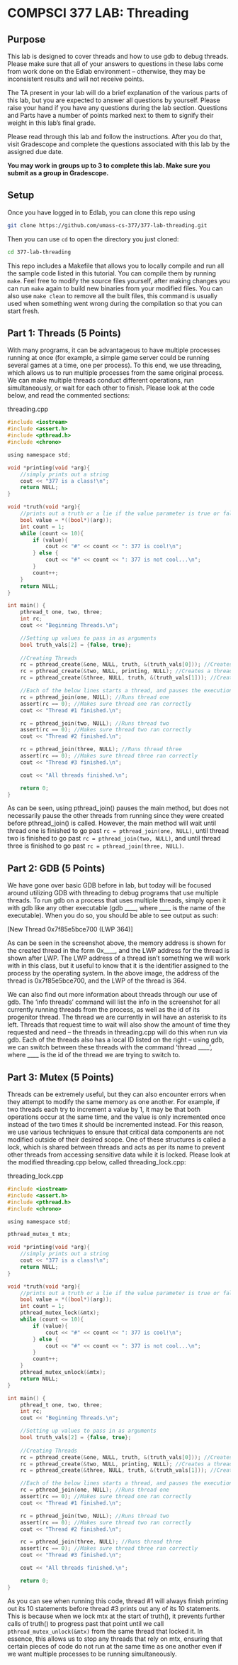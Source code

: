 # COMPSCI 377 LAB: Threading

## Purpose

This lab is designed to cover threads and how to use gdb to debug threads. Please make sure that all of your answers to questions in these labs come from work done on the Edlab environment – otherwise, they may be inconsistent results and will not receive points.

The TA present in your lab will do a brief explanation of the various parts of this lab, but you are expected to answer all questions by yourself. Please raise your hand if you have any questions during the lab section. Questions and Parts have a number of points marked next to them to signify their weight in this lab’s final grade.

Please read through this lab and follow the instructions. After you do that, visit Gradescope and complete the questions associated with this lab by the assigned due date.

**You may work in groups up to 3 to complete this lab. Make sure you submit as a group in Gradescope.**

## Setup

Once you have logged in to Edlab, you can clone this repo using

```bash
git clone https://github.com/umass-cs-377/377-lab-threading.git
```

Then you can use `cd` to open the directory you just cloned:

```bash
cd 377-lab-threading
```

This repo includes a Makefile that allows you to locally compile and run all the sample code listed in this tutorial. You can compile them by running `make`. Feel free to modify the source files yourself, after making changes you can run `make` again to build new binaries from your modified files. You can also use `make clean` to remove all the built files, this command is usually used when something went wrong during the compilation so that you can start fresh.

## Part 1: Threads (5 Points)

With many programs, it can be advantageous to have multiple processes running at once (for example, a simple game server could be running several games at a time, one per process). To this end, we use threading, which allows us to run multiple processes from the same original process. We can make multiple threads conduct different operations, run simultaneously, or wait for each other to finish. Please look at the code below, and read the commented sections:

threading.cpp
```c
#include <iostream>
#include <assert.h> 
#include <pthread.h> 
#include <chrono>

using namespace std;

void *printing(void *arg){
	//simply prints out a string
	cout << "377 is a class!\n";
	return NULL;
}

void *truth(void *arg){
	//prints out a truth or a lie if the value parameter is true or false, respectively
	bool value = *((bool*)(arg));
	int count = 1;
	while (count <= 10){
		if (value){
			cout << "#" << count << ": 377 is cool!\n";
		} else {
			cout << "#" << count << ": 377 is not cool...\n";
		}
		count++;
	}
	return NULL;
}

int main() {
	pthread_t one, two, three;
	int rc;
	cout << "Beginning Threads.\n";

	//Setting up values to pass in as arguments
	bool truth_vals[2] = {false, true};
	
	//Creating Threads
	rc = pthread_create(&one, NULL, truth, &(truth_vals[0])); //Creates a thread that will run the truth() method with the parameter of 'false'
	rc = pthread_create(&two, NULL, printing, NULL); //Creates a thread that will run the printing() method
	rc = pthread_create(&three, NULL, truth, &(truth_vals[1])); //Creates a thread that will run the truth() method with the parameter of 'true'

	//Each of the below lines starts a thread, and pauses the execution of the main function until each of them is finished.
	rc = pthread_join(one, NULL); //Runs thread one
	assert(rc == 0); //Makes sure thread one ran correctly
	cout << "Thread #1 finished.\n";

	rc = pthread_join(two, NULL); //Runs thread two
	assert(rc == 0); //Makes sure thread two ran correctly
	cout << "Thread #2 finished.\n";

	rc = pthread_join(three, NULL); //Runs thread three
	assert(rc == 0); //Makes sure thread three ran correctly
	cout << "Thread #3 finished.\n";

	cout << "All threads finished.\n";

	return 0;
}
```

As can be seen, using pthread_join() pauses the main method, but does not necessarily pause the other threads from running since they were created before pthread_join() is called. However, the main method will wait until thread one is finished to go past `rc = pthread_join(one, NULL)`, until thread two is finished to go past `rc = pthread_join(two, NULL)`, and until thread three is finished to go past `rc = pthread_join(three, NULL)`.

## Part 2: GDB (5 Points)

We have gone over basic GDB before in lab, but today will be focused around utilizing GDB with threading to debug programs that use multiple threads. To run gdb on a process that uses multiple threads, simply open it with gdb like any other executable (gdb \_\_\_\_, where \_\_\_\_ is the name of the executable). When you do so, you should be able to see output as such:
 
 \[New Thread 0x7f85e5bce700 (LWP 364)]

As can be seen in the screenshot above, the memory address is shown for the created thread in the form 0x\_\_\_\_, and the LWP address for the thread is shown after LWP. The LWP address of a thread isn’t something we will work with in this class, but it useful to know that it is the identifier assigned to the process by the operating system. In the above image, the address of the thread is 0x7f85e5bce700, and the LWP of the thread is 364.

We can also find out more information about threads through our use of gdb. The ‘info threads’ command will list the info in the screenshot for all currently running threads from the process, as well as the id of its progenitor thread. The thread we are currently in will have an asterisk to its left. Threads that request time to wait will also show the amount of time they requested and need – the threads in threading.cpp will do this when run via gdb. Each of the threads also has a local ID listed on the right – using gdb, we can switch between these threads with the command ‘thread \_\_\_\_’, where \_\_\_\_ is the id of the thread we are trying to switch to.

## Part 3: Mutex (5 Points)

Threads can be extremely useful, but they can also encounter errors when they attempt to modify the same memory as one another. For example, if two threads each try to increment a value by 1, it may be that both operations occur at the same time, and the value is only incremented once instead of the two times it should be incremented instead. For this reason, we use various techniques to ensure that critical data components are not modified outside of their desired scope. One of these structures is called a lock, which is shared between threads and acts as per its name to prevent other threads from accessing sensitive data while it is locked. Please look at the modified threading.cpp below, called threading_lock.cpp:

threading_lock.cpp
```c
#include <iostream>
#include <assert.h>
#include <pthread.h> 
#include <chrono>

using namespace std;

pthread_mutex_t mtx;

void *printing(void *arg){
	//simply prints out a string
	cout << "377 is a class!\n";
	return NULL;
}

void *truth(void *arg){
	//prints out a truth or a lie if the value parameter is true or false, respectively
	bool value = *((bool*)(arg));
	int count = 1;
	pthread_mutex_lock(&mtx);
	while (count <= 10){
		if (value){
			cout << "#" << count << ": 377 is cool!\n";
		} else {
			cout << "#" << count << ": 377 is not cool...\n";
		}
		count++;
	}
	pthread_mutex_unlock(&mtx);
	return NULL;
}

int main() {
	pthread_t one, two, three;
	int rc;
	cout << "Beginning Threads.\n";

	//Setting up values to pass in as arguments
	bool truth_vals[2] = {false, true};
	
	//Creating Threads
	rc = pthread_create(&one, NULL, truth, &(truth_vals[0])); //Creates a thread that will run the truth() method with the parameter of 'false'
	rc = pthread_create(&two, NULL, printing, NULL); //Creates a thread that will run the printing() method
	rc = pthread_create(&three, NULL, truth, &(truth_vals[1])); //Creates a thread that will run the truth() method with the parameter of 'true'

	//Each of the below lines starts a thread, and pauses the execution of the main function until each of them is finished.
	rc = pthread_join(one, NULL); //Runs thread one
	assert(rc == 0); //Makes sure thread one ran correctly
	cout << "Thread #1 finished.\n";

	rc = pthread_join(two, NULL); //Runs thread two
	assert(rc == 0); //Makes sure thread two ran correctly
	cout << "Thread #2 finished.\n";

	rc = pthread_join(three, NULL); //Runs thread three
	assert(rc == 0); //Makes sure thread three ran correctly
	cout << "Thread #3 finished.\n";

	cout << "All threads finished.\n";

	return 0;
}
```

As you can see when running this code, thread #1 will always finish printing out its 10 statements before thread #3 prints out any of its 10 statements. This is because when we lock mtx at the start of truth(), it prevents further calls of truth() to progress past that point until we call `pthread_mutex_unlock(&mtx)` from the same thread that locked it. In essence, this allows us to stop any threads that rely on mtx, ensuring that certain pieces of code do not run at the same time as one another even if we want multiple processes to be running simultaneously.
